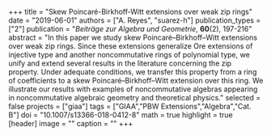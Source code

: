 +++
title = "Skew Poincaré-Birkhoff-Witt extensions over weak zip rings"
date = "2019-06-01"
authors = ["A. Reyes", "suarez-h"]
publication_types = ["2"]
publication = "*Beiträge zur Algebra und Geometrie*, **60**(2), 197-216"
abstract = "In this paper we study skew Poincaré–Birkhoff–Witt extensions over weak zip rings. Since these extensions generalize Ore extensions of injective type and another noncommutative rings of polynomial type, we unify and extend several results in the literature concerning the zip property. Under adequate conditions, we transfer this property from a ring of coefficients to a skew Poincaré–Birkhoff–Witt extension over this ring. We illustrate our results with examples of noncommutative algebras appearing in noncommutative algebraic geometry and theoretical physics."
selected = false
projects = ["giaa"]
tags = ["GIAA","PBW Extensions","Algebra","Cat. B"]
doi = "10.1007/s13366-018-0412-8"
math = true
highlight = true
[header]
image = ""
caption = ""
+++
